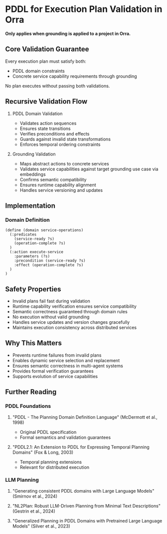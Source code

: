 # PDDL for Execution Plan Validation in Orra

**Only applies when grounding is applied to a project in Orra.**

## Core Validation Guarantee
Every execution plan must satisfy both:
- PDDL domain constraints
- Concrete service capability requirements through grounding

No plan executes without passing both validations.

## Recursive Validation Flow
1. PDDL Domain Validation
    - Validates action sequences
    - Ensures state transitions
    - Verifies preconditions and effects
    - Guards against invalid state transformations
    - Enforces temporal ordering constraints

2. Grounding Validation
    - Maps abstract actions to concrete services
    - Validates service capabilities against target grounding use case via embeddings
    - Confirms semantic compatibility
    - Ensures runtime capability alignment
    - Handles service versioning and updates

## Implementation

### Domain Definition
```pddl
(define (domain service-operations)
  (:predicates
    (service-ready ?s)
    (operation-complete ?s)
  )
  (:action execute-service
    :parameters (?s)
    :precondition (service-ready ?s)
    :effect (operation-complete ?s)
  )
)
```

## Safety Properties
- Invalid plans fail fast during validation
- Runtime capability verification ensures service compatibility
- Semantic correctness guaranteed through domain rules
- No execution without valid grounding
- Handles service updates and version changes gracefully
- Maintains execution consistency across distributed services

## Why This Matters
- Prevents runtime failures from invalid plans
- Enables dynamic service selection and replacement
- Ensures semantic correctness in multi-agent systems
- Provides formal verification guarantees
- Supports evolution of service capabilities

## Further Reading

### PDDL Foundations
1. "PDDL - The Planning Domain Definition Language" (McDermott et al., 1998)
    - Original PDDL specification
    - Formal semantics and validation guarantees

2. "PDDL2.1: An Extension to PDDL for Expressing Temporal Planning Domains" (Fox & Long, 2003)
    - Temporal planning extensions
    - Relevant for distributed execution

### LLM Planning
1. "Generating consistent PDDL domains with Large Language Models" (Smirnov et al., 2024)

2. "NL2Plan: Robust LLM-Driven Planning from Minimal Text Descriptions" (Gestrin et al., 2024)

3. "Generalized Planning in PDDL Domains with Pretrained Large Language Models" (Silver et al., 2023)
